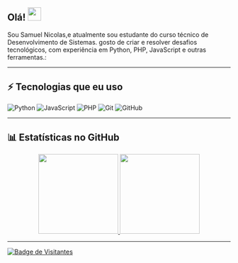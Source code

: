 ## Olá! <img src="https://raw.githubusercontent.com/aemmadi/aemmadi/master/wave.gif" width="30">

Sou Samuel Nicolas,e atualmente sou estudante do curso técnico de Desenvolvimento de Sistemas. gosto de criar e resolver desafios tecnológicos, com experiência em Python, PHP, JavaScript e outras ferramentas.:

---

## ⚡ Tecnologias que eu uso

![Python](https://img.shields.io/badge/-Python-black?style=flat-square&logo=Python)
![JavaScript](https://img.shields.io/badge/-JavaScript-black?style=flat-square&logo=javascript)
![PHP](https://img.shields.io/badge/-PHP-777BB4?style=flat-square&logo=php&logoColor=white)
![Git](https://img.shields.io/badge/-Git-black?style=flat-square&logo=git)
![GitHub](https://img.shields.io/badge/-GitHub-181717?style=flat-square&logo=github)

---

## 📊 Estatísticas no GitHub

<div align="center">
  <a href="https://github.com/zSamuuXy">
  <img height="180em" src="https://github-readme-stats.vercel.app/api?username=zSamuuXy &show_icons=true&theme=tokyonight&include_all_commits=true&count_private=true"/>
  <img height="180em" src="https://github-readme-stats.vercel.app/api/top-langs/?username=higorber&layout=compact&langs_count=7&theme=tokyonight"/>
</div>

---

![Badge de Visitantes](https://visitor-badge.laobi.icu/badge?page_id=zSamuuXy.zSamuuXy)
